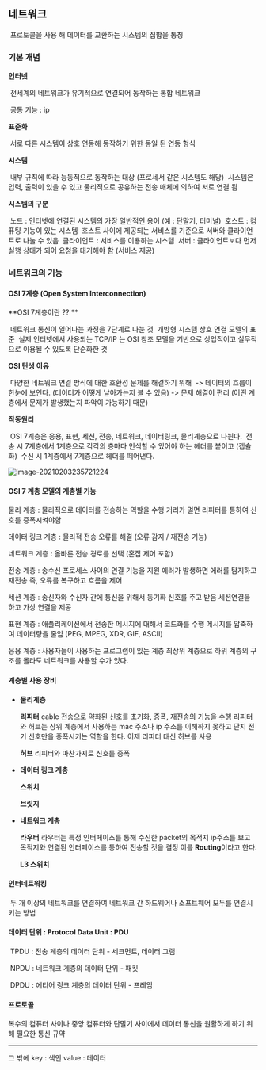 ## 네트워크

​	프로토콜을 사용 해 데이터를 교환하는 시스템의 집합을 통칭 

### 기본 개념

**인터넷**

​	전세계의 네트워크가 유기적으로 연결되어 동작하는 통합 네트워크 

​	공통 기능 : ip

**표준화**

​	서로 다른 시스템이 상호 연동해 동작하기 위한 동일 된 연동 형식

**시스템**

​	내부 규칙에 따라 능동적으로 동작하는 대상  (프로세서 같은 시스템도 해당)
​	시스템은 입력, 출력이 있을 수 있고 물리적으로 공유하는 전송 매체에 의하여 서로 연결 됨

**시스템의 구분**

​	노드 : 인터넷에 연결된 시스템의 가장 일반적인 용어 (예 : 단말기, 터미널)
​	호스트 : 컴퓨팅 기능이 있는 시스템
​				  호스트 사이에 제공되는 서비스를 기준으로 서버와 클라이언트로 나눌 수 있음 
​	클라이언트 : 서비스를 이용하는 시스템
​	서버 : 클라이언트보다 먼저 실행 상태가 되어 요청을 대기해야 함 (서비스 제공)



### 네트워크의 기능

#### OSI 7계층 (Open System Interconnection)

**OSI 7계층이란 ?? **

​	네트워크 통신이 일어나는 과정을 7단계로 나눈 것
​	개방형 시스템 상호 연결 모델의 표준
​	실제 인터넷에서 사용되는 TCP/IP 는 OSI 참조 모델을 기반으로 상업적이고 실무적으로 이용될 수 있도록 단순화한 것

**OSI 탄생 이유**

​	다양한 네트워크 연결 방식에 대한 호환성 문제를 해결하기 위해
​		-> 데이터의 흐름이 한눈에 보인다. (데이터가 어떻게 날아가는지 볼 수 있음)
​		-> 문제 해결이 편리 (어떤 계층에서 문제가 발생했는지 파악이 가능하기 때문)

**작동원리**

​	OSI 7계층은 응용, 표현, 세션, 전송, 네트워크, 데이터링크, 물리계층으로 나뉜다.
​	전송 시 7계층에서 1계층으로 각각의 층마다 인식할 수 있어야 하는 헤더를 붙이고 (캡슐화)
​	수신 시 1계층에서 7계층으로 헤더를 떼어낸다.



![image-20210203235721224](C:\Users\user\AppData\Roaming\Typora\typora-user-images\image-20210203235721224.png)



#### OSI 7 계층 모델의 계층별 기능

물리 계층 : 물리적으로 데이터를 전송하는 역할을 수행
					거리가 멀면 리피터를 통하여 신호를 증폭시켜야함

데이터 링크 계층 : 물리적 전송 오류를 해결 (오류 감지 / 재전송 기능)

네트워크 계층 : 올바른 전송 경로를 선택 (혼잡 제어 포함)

전송 계층 : 송수신 프로세스 사이의 연결 기능을 지원
					에러가 발생하면 에러를 탐지하고 재전송 
					즉, 오류를 복구하고 흐름을 제어

세션 계층 : 송신자와 수신자 간에 통신을 위해서 동기화 신호를 주고 받음
					세션연결을 하고 가상 연결을 제공

표현 계층 : 애플리케이션에서 전송한 메시지에 대해서 코드화를 수행
					메시지를 압축하여 데이터량을 줄임 (PEG, MPEG, XDR, GIF, ASCII)

응용 계층 : 사용자들이 사용하는 프로그램이 있는 계층
					최상위 계층으로 하위 계층의 구조를 몰라도 네트워크를 사용할 수가 있다.

#### 계층별 사용 장비

- **물리계층**

  **리피터**
  cable 전송으로 약화된 신호를 초기화, 증폭, 재전송의 기능을 수행
  리피터와 허브는 상위 계층에서 사용하는 mac 주소나 ip 주소를 이해하지 못하고 단지 전기 신호만을 증폭시키는 역할을 한다.
  이제 리피터 대신 허브를 사용

  **허브**
  리피터와 마찬가지로 신호를 증폭

- **데이터 링크 계층**

  **스위치**

  **브릿지**

- **네트워크 계층**

  **라우터**
  라우터는 특정 인터페이스를 통해 수신한 packet의 목적지 ip주소를 보고 목적지와 연결된 인터페이스를 통하여 전송할 것을 결정
  이를 **Routing**이라고 한다.

  **L3 스위치**

#### 인터네트워킹

​	두 개 이상의 네트워크를 연결하여 네트워크 간 하드웨어나 소프트웨어 모두를 연결시키는 방법

#### 데이터 단위 : Protocol Data Unit : PDU

​	TPDU  : 전송 계층의 데이터 단위 - 세크먼트, 데이터 그램

​	NPDU : 네트워크 계층의 데이터 단위 - 패킷

​	DPDU : 에티어 링크 계층의 데이터 단위 - 프레임

#### 프로토콜

복수의 컴퓨터 사이나 중앙 컴퓨터와 단말기 사이에서 데이터 통신을 원활하게 하기 위해 필요한 통신 규약

----



그 밖에
key : 색인
value : 데이터







